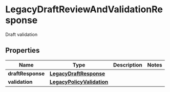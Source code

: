 

# LegacyDraftReviewAndValidationResponse

Draft validation

## Properties

| Name | Type | Description | Notes |
|------------ | ------------- | ------------- | -------------|
|**draftResponse** | [**LegacyDraftResponse**](LegacyDraftResponse.md) |  |  |
|**validation** | [**LegacyPolicyValidation**](LegacyPolicyValidation.md) |  |  |



